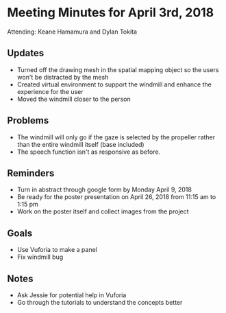 # Meeting Minutes for April 3rd, 2018

Attending: Keane Hamamura and Dylan Tokita

## Updates
- Turned off the drawing mesh in the spatial mapping object so the users won't be distracted by the mesh
- Created virtual environment to support the windmill and enhance the experience for the user
- Moved the windmill closer to the person 

## Problems
- The windmill will only go if the gaze is selected by the propeller rather than the entire windmill itself (base included)
- The speech function isn't as responsive as before.

## Reminders
- Turn in abstract through google form by Monday April 9, 2018
- Be ready for the poster presentation on April 26, 2018 from 11:15 am to 1:15 pm
- Work on the poster itself and collect images from the project


## Goals
- Use Vuforia to make a panel
- Fix windmill bug


## Notes
- Ask Jessie for potential help in Vuforia
- Go through the tutorials to understand the concepts better

